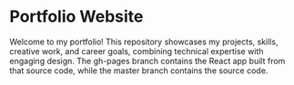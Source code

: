 # Portfolio Website 
Welcome to my portfolio! This repository showcases my projects, skills, creative work, and career goals, combining technical expertise with engaging design. The gh-pages branch contains the React app built from that source code, while the master branch contains the source code.
